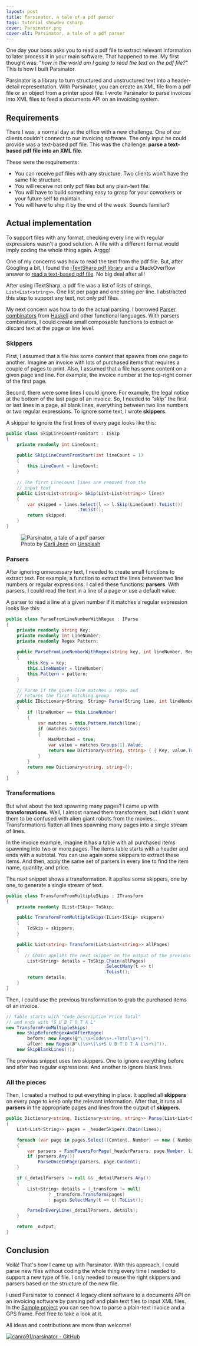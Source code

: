 ```yaml
---
layout: post
title: Parsinator, a tale of a pdf parser
tags: tutorial showdev csharp
cover: Parsinator.png
cover-alt: Parsinator, a tale of a pdf parser
---
```


One day your boss asks you to read a pdf file to extract relevant information to later process it in your main software. That happened to me. My first thought was: "_how in the world am I going to read the text on the pdf file?"_ This is how I built Parsinator.

Parsinator is a library to turn structured and unstructured text into a header-detail representation. With Parsinator, you can create an XML file from a pdf file or an object from a printer spool file. I wrote Parsinator to parse invoices into XML files to feed a documents    API on an invoicing system.

## Requirements

There I was, a normal day at the office with a new challenge. One of our clients couldn't connect to our invoicing software. The only input he could provide was a text-based pdf file. This was the challenge: **parse a text-based pdf file into an XML file**.

These were the requirements:

* You can receive pdf files with any structure. Two clients won't have the same file structure.
* You will receive not only pdf files but any plain-text file.
* You will have to build something easy to grasp for your coworkers or your future self to maintain.
* You will have to ship it by the end of the week. Sounds familiar?

## Actual implementation

To support files with any format, checking every line with regular expressions wasn't a good solution. A file with a different format would imply coding the whole thing again. Arggg!

One of my concerns was how to read the text from the pdf file. But, after Googling a bit, I found the [iTextSharp pdf library](https://github.com/itext/itextsharp) and a StackOverflow answer to [read a text-based pdf file](https://stackoverflow.com/a/5003230). No big deal after all!

After using iTextSharp, a pdf file was a list of lists of strings, `List<List<string>>`. One list per page and one string per line. I abstracted this step to support any text, not only pdf files.

My next concern was how to do the actual parsing. I borrowed [Parser combinators](https://en.wikipedia.org/wiki/Parser_combinator) from [Haskell](https://www.haskell.org/) and other functional languages. With parsers combinators, I could create small composable functions to extract or discard text at the page or line level. 

### Skippers

First, I assumed that a file has some content that spawns from one page to another. Imagine an invoice with lots of purchased items that requires a couple of pages to print. Also, I assumed that a file has some content on a given page and line. For example, the invoice number at the top-right corner of the first page.

Second, there were some lines I could ignore. For example, the legal notice at the bottom of the last page of an invoice. So, I needed to _"skip"_ the first or last lines in a page, all blank lines, everything between two line numbers or two regular expressions. To ignore some text, I wrote **skippers**.

A skipper to ignore the first lines of every page looks like this:

```csharp
public class SkipLineCountFromStart : ISkip
{
    private readonly int LineCount;

    public SkipLineCountFromStart(int lineCount = 1)
    {
        this.LineCount = lineCount;
    }
            
    // The first LineCount lines are removed from the 
    // input text
    public List<List<string>> Skip(List<List<string>> lines)
    {
        var skipped = lines.Select(l => l.Skip(LineCount).ToList())
                           .ToList();
        return skipped;
    }
}
```

<figure>
<img src="https://images.unsplash.com/44/fN6hZMWqRHuFET5YoApH_StBalmainCoffee.jpg?crop=entropy&cs=tinysrgb&fit=crop&fm=jpg&h=400&ixid=MXwxfDB8MXxhbGx8fHx8fHx8fA&ixlib=rb-1.2.1&q=80&utm_campaign=api-credit&utm_medium=referral&utm_source=unsplash_source&w=600" alt="Parsinator, a tale of a pdf parser" />

<figcaption><span>Photo by <a href="https://unsplash.com/@carlijeen?utm_source=unsplash&amp;utm_medium=referral&amp;utm_content=creditCopyText">Carli Jeen</a> on <a href="https://unsplash.com/s/photos/receipt?utm_source=unsplash&amp;utm_medium=referral&amp;utm_content=creditCopyText">Unsplash</a></span></figcaption>
</figure>

### Parsers

After ignoring unnecessary text, I needed to create small functions to extract text. For example, a function to extract the lines between two  line numbers or regular expressions. I called these functions: **parsers**. With parsers, I could read the text in a line of a page or use a default value.

A parser to read a line at a given number if it matches a regular expression looks like this:

```csharp
public class ParseFromLineNumberWithRegex : IParse
{
    private readonly string Key;
    private readonly int LineNumber;
    private readonly Regex Pattern;
        
    public ParseFromLineNumberWithRegex(string key, int lineNumber, Regex pattern)
    {
        this.Key = key;
        this.LineNumber = lineNumber;
        this.Pattern = pattern;
    }
        
    // Parse if the given line matches a regex and
    // returns the first matching group
    public IDictionary<String, String> Parse(String line, int lineNumber)
    {
        if (lineNumber == this.LineNumber)
        {
            var matches = this.Pattern.Match(line);
            if (matches.Success)
            {
                HasMatched = true;
                var value = matches.Groups[1].Value;
                return new Dictionary<string, string> { { Key, value.Trim() } };
            }
        }
        return new Dictionary<string, string>();
    }
}
```

### Transformations

But what about the text spawning many pages? I came up with **transformations**. Well, I almost named them transformers, but I didn't want them to be confused with alien giant robots from the movies... Transformations flatten all lines spawning many pages into a single stream of lines.

In the invoice example, imagine it has a table with all purchased items spawning into two or more pages. The items table starts with a header and ends with a subtotal. You can use again some skippers to extract these items. And then, apply the same set of parsers in every line to find the item name, quantity, and price.

The next snippet shows a transformation. It applies some skippers, one by one, to generate a single stream of text.

```csharp
public class TransformFromMultipleSkips : ITransform
{
    private readonly IList<ISkip> ToSkip;

    public TransformFromMultipleSkips(IList<ISkip> skippers)
    {
        ToSkip = skippers;
    }

    public List<string> Transform(List<List<string>> allPages)
    {
       // Chain applies the next skipper on the output of the previous one
        List<String> details = ToSkip.Chain(allPages)
                                     .SelectMany(t => t)
                                     .ToList();
        return details;
    }
}
```

Then, I could use the previous transformation to grab the purchased items of an invoice. 

```csharp
// Table starts with "Code Description Price Total"
// and ends with "S U B T O T A L"
new TransformFromMultipleSkips(
    new SkipBeforeRegexAndAfterRegex(
        before: new Regex(@"\|\s+Code\s+.+Total\s+\|"),
        after: new Regex(@"\|\s+\|\s+S U B T O T A L\s+\|")),
    new SkipBlankLines());
```

The previous snippet uses two skippers. One to ignore everything before and after two regular expressions. And another to ignore blank lines. 

### All the pieces

Then, I created a method to put everything in place. It applied all **skippers** on every page to keep only the relevant information. After that, it runs all **parsers** in the appropriate pages and lines from the output of **skippers**.

```csharp
public Dictionary<string, Dictionary<string, string>> Parse(List<List<String>> lines)
{
    List<List<String>> pages = _headerSkipers.Chain(lines);

    foreach (var page in pages.Select((Content, Number) => new { Number, Content }))
    {
        var parsers = FindPasersForPage(_headerParsers, page.Number, lines.Count);
        if (parsers.Any())
            ParseOnceInPage(parsers, page.Content);
    }

    if (_detailParsers != null && _detailParsers.Any())
    {
        List<String> details = (_transform != null)
                ? _transform.Transform(pages)
                : pages.SelectMany(t => t).ToList();

        ParseInEveryLine(_detailParsers, details);
    }

    return _output;
}
```

## Conclusion

Voilà! That's how I came up with Parsinator. With this approach, I could parse new files without coding the whole thing every time I needed to support a new type of file. I only needed to reuse the right skippers and parsers based on the structure of the new file.

I used Parsinator to connect 4 legacy client software to a documents API on an invoicing software by parsing pdf and plain text files to input XML files. In the [Sample project](https://github.com/canro91/Parsinator/tree/master/Parsinator.Sample) you can see how to parse a plain-text invoice and a GPS frame. Feel free to take a look at it.

All ideas and contributions are more than welcome!

[![canro91/parsinator - GitHub](https://gh-card.dev/repos/canro91/parsinator.svg)](https://github.com/canro91/parsinator)
